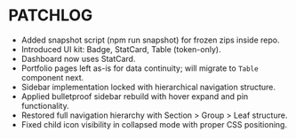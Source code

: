# PATCHLOG
- Added snapshot script (npm run snapshot) for frozen zips inside repo.
- Introduced UI kit: Badge, StatCard, Table (token-only).
- Dashboard now uses StatCard.
- Portfolio pages left as-is for data continuity; will migrate to `Table` component next.
- Sidebar implementation locked with hierarchical navigation structure.
- Applied bulletproof sidebar rebuild with hover expand and pin functionality.
- Restored full navigation hierarchy with Section > Group > Leaf structure.
- Fixed child icon visibility in collapsed mode with proper CSS positioning.